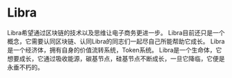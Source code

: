 # Libra
Libra希望通过区块链的技术以及思维让电子商务更进一步。
Libra目前还只是一个概念，它需要认同区块链、认同Libra的同志们一起尽自己所能帮助它成长。
Libra是一个经济体，拥有自身的价值流转系统，Token系统。
Libra是一个生命体，它想要成长，它通过吸收能源，碳基节点，硅基节点不断成长，一旦它降临，它便是永垂不朽的。
